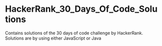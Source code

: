 # HackerRank_30_Days_Of_Code_Solutions
Contains solutions of the 30 days of code challenge by HackerRank. Solutions are by using either JavaScript or Java
